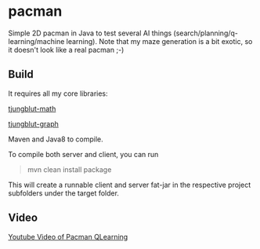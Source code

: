 pacman
======

Simple 2D pacman in Java to test several AI things (search/planning/q-learning/machine learning). 
Note that my maze generation is a bit exotic, so it doesn't look like a real pacman ;-)


Build
-----

It requires all my core libraries:

[tjungblut-math](https://github.com/thomasjungblut/tjungblut-math "Thomas' nifty math lib")

[tjungblut-graph](https://github.com/thomasjungblut/tjungblut-graph "Thomas' nifty graph lib")

Maven and Java8 to compile.

To compile both server and client, you can run

> mvn clean install package

This will create a runnable client and server fat-jar in the respective project subfolders under the target folder.

Video
-----

[Youtube Video of Pacman QLearning](http://www.youtube.com/watch?v=Byr-tgcKTYU "Youtube Video of Pacman QLearning")
